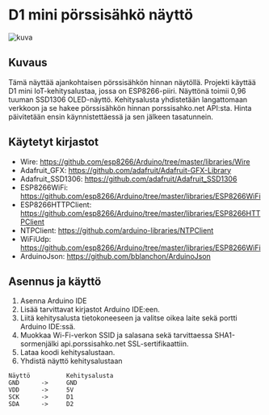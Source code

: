# D1 mini pörssisähkö näyttö

![kuva](https://github.com/JOONAX/d1_mini_porssisahko_naytto/assets/46499585/6c6b742c-1fc5-4abd-900a-22ef82d76a8b)

## Kuvaus
Tämä näyttää ajankohtaisen pörssisähkön hinnan näytöllä. Projekti käyttää D1 mini IoT-kehitysalustaa, jossa on ESP8266-piiri. Näyttönä toimii 0,96 tuuman SSD1306 OLED-näyttö. Kehitysalusta yhdistetään langattomaan verkkoon ja se hakee pörssisähkön hinnan porssisahko.net API:sta. Hinta päivitetään ensin käynnistettäessä ja sen jälkeen tasatunnein.

## Käytetyt kirjastot
- Wire: https://github.com/esp8266/Arduino/tree/master/libraries/Wire
- Adafruit_GFX: https://github.com/adafruit/Adafruit-GFX-Library
- Adafruit_SSD1306: https://github.com/adafruit/Adafruit_SSD1306
- ESP8266WiFi: https://github.com/esp8266/Arduino/tree/master/libraries/ESP8266WiFi
- ESP8266HTTPClient: https://github.com/esp8266/Arduino/tree/master/libraries/ESP8266HTTPClient
- NTPClient: https://github.com/arduino-libraries/NTPClient
- WiFiUdp: https://github.com/esp8266/Arduino/tree/master/libraries/ESP8266WiFi
- ArduinoJson: https://github.com/bblanchon/ArduinoJson

## Asennus ja käyttö
1. Asenna Arduino IDE
2. Lisää tarvittavat kirjastot Arduino IDE:een.
3. Liitä kehitysalusta tietokoneeseen ja valitse oikea laite sekä portti Arduino IDE:ssä.
4. Muokkaa Wi-Fi-verkon SSID ja salasana sekä tarvittaessa SHA1-sormenjälki api.porssisahko.net SSL-sertifikaattiin.
5. Lataa koodi kehitysalustaan.
6. Yhdistä näyttö kehitysalustaan

```
Näyttö          Kehitysalusta 
GND      ->     GND
VDD      ->     5V
SCK      ->     D1
SDA      ->     D2
```
